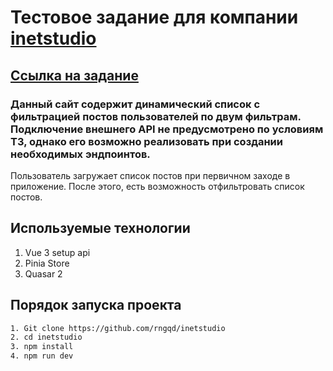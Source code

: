 # Тестовое задание для компании [inetstudio](https://inetstudio.ru/)
## [Ссылка на задание](https://github.com/inetstudio/vue-js-interview)
### Данный сайт содержит динамический список с фильтрацией постов пользователей по двум фильтрам. Подключение внешнего API не предусмотрено по условиям ТЗ, однако его возможно реализовать при создании необходимых эндпоинтов.
Пользователь загружает список постов при первичном заходе в приложение. После этого, есть возможность отфильтровать список постов.


## Используемые технологии
1. Vue 3 setup api
2. Pinia Store
3. Quasar 2

## Порядок запуска проекта
``` bash
1. Git clone https://github.com/rngqd/inetstudio
2. cd inetstudio
3. npm install
4. npm run dev
```
